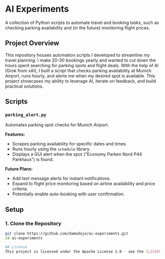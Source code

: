 # AI Experiments

A collection of Python scripts to automate travel and booking tasks, such as checking parking availability and (in the future) monitoring flight prices.

## Project Overview

This repository houses automation scripts I developed to streamline my travel planning. I make 20-30 bookings yearly and wanted to cut down the hours spent searching for parking spots and flight deals. With the help of AI (Grok from xAI), I built a script that checks parking availability at Munich Airport, runs hourly, and alerts me when my desired spot is available. This project showcases my ability to leverage AI, iterate on feedback, and build practical solutions.

## Scripts

### `parking_alert.py`
Automates parking spot checks for Munich Airport.

**Features:**
- Scrapes parking availability for specific dates and times.
- Runs hourly using the `schedule` library.
- Displays a GUI alert when the spot ("Economy Parken Nord P44 Parkhaus") is found.

**Future Plans:**
- Add text message alerts for instant notifications.
- Expand to flight price monitoring based on airline availability and price criteria.
- Potentially enable auto-booking with user confirmation.

## Setup

### 1. Clone the Repository
```bash
git clone https://github.com/damodaje/ai-experiments.git
cd ai-experiments

## License
This project is licensed under the Apache License 2.0 - see the [LICENSE](LICENSE) file for details.

